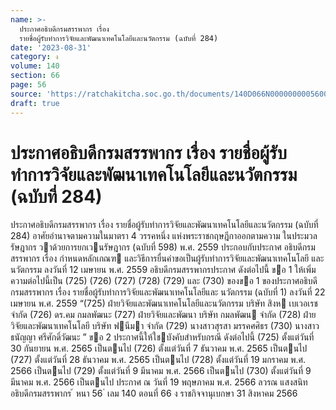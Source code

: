 ```yaml
---
name: >-
  ประกาศอธิบดีกรมสรรพากร เรื่อง
  รายชื่อผู้รับทำการวิจัยและพัฒนาเทคโนโลยีและนวัตกรรม (ฉบับที่ 284)
date: '2023-08-31'
category: ง
volume: 140
section: 66
page: 56
source: 'https://ratchakitcha.soc.go.th/documents/140D066N0000000005600.pdf'
draft: true
---
```


# ประกาศอธิบดีกรมสรรพากร เรื่อง รายชื่อผู้รับทำการวิจัยและพัฒนาเทคโนโลยีและนวัตกรรม (ฉบับที่ 284)

ประกาศอธิบดีกรมสรรพากร เรื่อง รายชื่อผู้รับทําการวิจัยและพัฒนาเทคโนโลยีและนวัตกรรม (ฉบับที่ 284) อาศัยอํานาจตามความในมาตรา 4 วรรคหนึ่ง แห่งพระราชกฤษฎีกาออกตามความ ในประมวลรัษฎากร วาด้วยการยกเวนรัษฎากร (ฉบับที่ 598) พ.ศ. 2559 ประกอบกับประกาศ อธิบดีกรมสรรพากร เรื่อง กําหนดหลักเกณฑ และวิธีการยื่นคําขอเป็นผู้รับทําการวิจัยและพัฒนาเทคโนโลยี และนวัตกรรม ลงวันที่ 12 เมษายน พ.ศ. 2559 อธิบดีกรมสรรพากรประกาศ ดังต่อไปนี้ ขอ 1 ให้เพิ่มความต่อไปนี้เป็น (725) (726) (727) (728) (729) และ (730) ของขอ 1 ของประกาศอธิบดีกรมสรรพากร เรื่อง รายชื่อผู้รับทําการวิจัยและพัฒนาเทคโนโลยีและ นวัตกรรม (ฉบับที่ 1) ลงวันที่ 22 เมษายน พ.ศ. 2559 “(725) ฝ่ายวิจัยและพัฒนาเทคโนโลยีและนวัตกรรม บริษัท สิงห เบเวอเรช จํากัด (726) ดร.คม กมลพัฒนะ (727) ฝ่ายวิจัยและพัฒนา บริษัท กมลพัฒน จํากัด (728) ฝ่ายวิจัยและพัฒนาเทคโนโลยี บริษัท ฟนีมา จํากัด (729) นางสาวสุรสา มรรคศศิธร (730) นางสาวธนัญญา ศรีศักดิ์วัฒนะ ” ขอ 2 ประกาศนี้ให้ใชบังคับสําหรับกรณี ดังต่อไปนี้ (725) ตั้งแต่วันที่ 30 กันยายน พ.ศ. 2565 เป็นตนไป (726) ตั้งแต่วันที่ 7 ธันวาคม พ.ศ. 2565 เป็นตนไป (727) ตั้งแต่วันที่ 28 ธันวาคม พ.ศ. 2565 เป็นตนไป (728) ตั้งแต่วันที่ 19 มกราคม พ.ศ. 2566 เป็นตนไป (729) ตั้งแต่วันที่ 9 มีนาคม พ.ศ. 2566 เป็นตนไป (730) ตั้งแต่วันที่ 9 มีนาคม พ.ศ. 2566 เป็นตนไป ประกาศ ณ วันที่ 19 พฤษภาคม พ.ศ. 2566 ลวรณ แสงสนิท อธิบดีกรมสรรพากร ้ หนา 56 ่ เลม 140 ตอนที่ 66 ง ราชกิจจานุเบกษา 31 สิงหาคม 2566
